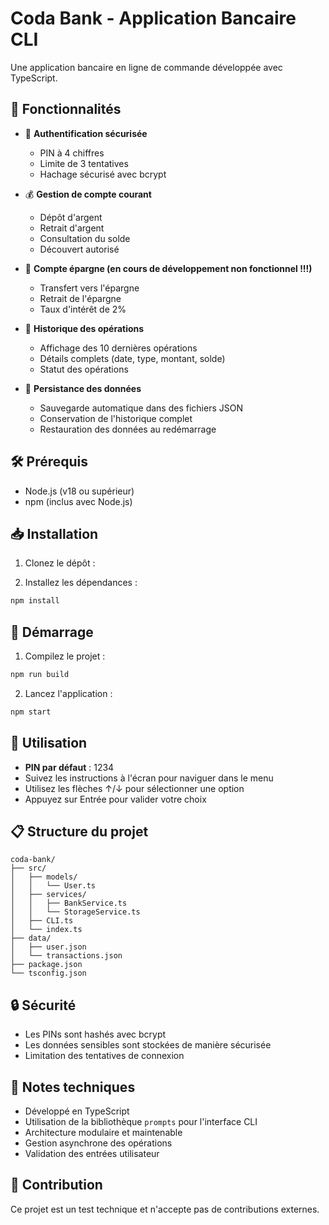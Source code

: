# Coda Bank - Application Bancaire CLI

Une application bancaire en ligne de commande développée avec TypeScript.

## 🌟 Fonctionnalités

- 🔐 **Authentification sécurisée**
  - PIN à 4 chiffres
  - Limite de 3 tentatives
  - Hachage sécurisé avec bcrypt

- 💰 **Gestion de compte courant**
  - Dépôt d'argent
  - Retrait d'argent
  - Consultation du solde
  - Découvert autorisé

- 🏦 **Compte épargne (en cours de développement non fonctionnel !!!)**
  - Transfert vers l'épargne
  - Retrait de l'épargne
  - Taux d'intérêt de 2%

- 📝 **Historique des opérations**
  - Affichage des 10 dernières opérations
  - Détails complets (date, type, montant, solde)
  - Statut des opérations

- 💾 **Persistance des données**
  - Sauvegarde automatique dans des fichiers JSON
  - Conservation de l'historique complet
  - Restauration des données au redémarrage

## 🛠️ Prérequis

- Node.js (v18 ou supérieur)
- npm (inclus avec Node.js)

## 📥 Installation

1. Clonez le dépôt :

2. Installez les dépendances :
```bash
npm install
```

## 🚀 Démarrage

1. Compilez le projet :
```bash
npm run build
```

2. Lancez l'application :
```bash
npm start
```

## 🔑 Utilisation

- **PIN par défaut** : 1234
- Suivez les instructions à l'écran pour naviguer dans le menu
- Utilisez les flèches ↑/↓ pour sélectionner une option
- Appuyez sur Entrée pour valider votre choix

## 📋 Structure du projet

```
coda-bank/
├── src/
│   ├── models/
│   │   └── User.ts
│   ├── services/
│   │   ├── BankService.ts
│   │   └── StorageService.ts
│   ├── CLI.ts
│   └── index.ts
├── data/
│   ├── user.json
│   └── transactions.json
├── package.json
└── tsconfig.json
```

## 🔒 Sécurité

- Les PINs sont hashés avec bcrypt
- Les données sensibles sont stockées de manière sécurisée
- Limitation des tentatives de connexion

## 📝 Notes techniques

- Développé en TypeScript
- Utilisation de la bibliothèque `prompts` pour l'interface CLI
- Architecture modulaire et maintenable
- Gestion asynchrone des opérations
- Validation des entrées utilisateur

## 🤝 Contribution

Ce projet est un test technique et n'accepte pas de contributions externes.
